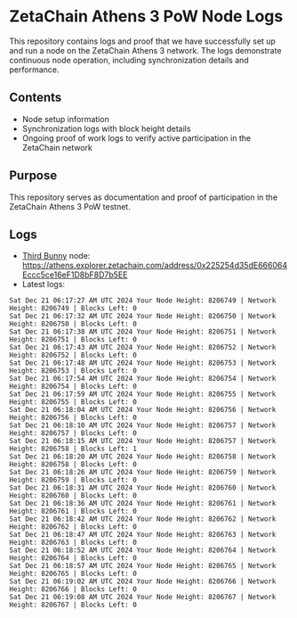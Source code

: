 # ZetaChain Athens 3 PoW Node Logs
This repository contains logs and proof that we have successfully set up and run a node on the ZetaChain Athens 3 network. The logs demonstrate continuous node operation, including synchronization details and performance.

## Contents
- Node setup information
- Synchronization logs with block height details
- Ongoing proof of work logs to verify active participation in the ZetaChain network

## Purpose
This repository serves as documentation and proof of participation in the ZetaChain Athens 3 PoW testnet.

## Logs

- [Third Bunny](https://thirdbunny.xyz/) node: https://athens.explorer.zetachain.com/address/0x225254d35dE666064Eccc5ce16eF1D8bF8D7b5EE
- Latest logs:
```
Sat Dec 21 06:17:27 AM UTC 2024 Your Node Height: 8206749 | Network Height: 8206749 | Blocks Left: 0
Sat Dec 21 06:17:32 AM UTC 2024 Your Node Height: 8206750 | Network Height: 8206750 | Blocks Left: 0
Sat Dec 21 06:17:38 AM UTC 2024 Your Node Height: 8206751 | Network Height: 8206751 | Blocks Left: 0
Sat Dec 21 06:17:43 AM UTC 2024 Your Node Height: 8206752 | Network Height: 8206752 | Blocks Left: 0
Sat Dec 21 06:17:48 AM UTC 2024 Your Node Height: 8206753 | Network Height: 8206753 | Blocks Left: 0
Sat Dec 21 06:17:54 AM UTC 2024 Your Node Height: 8206754 | Network Height: 8206754 | Blocks Left: 0
Sat Dec 21 06:17:59 AM UTC 2024 Your Node Height: 8206755 | Network Height: 8206755 | Blocks Left: 0
Sat Dec 21 06:18:04 AM UTC 2024 Your Node Height: 8206756 | Network Height: 8206756 | Blocks Left: 0
Sat Dec 21 06:18:10 AM UTC 2024 Your Node Height: 8206757 | Network Height: 8206757 | Blocks Left: 0
Sat Dec 21 06:18:15 AM UTC 2024 Your Node Height: 8206757 | Network Height: 8206758 | Blocks Left: 1
Sat Dec 21 06:18:20 AM UTC 2024 Your Node Height: 8206758 | Network Height: 8206758 | Blocks Left: 0
Sat Dec 21 06:18:26 AM UTC 2024 Your Node Height: 8206759 | Network Height: 8206759 | Blocks Left: 0
Sat Dec 21 06:18:31 AM UTC 2024 Your Node Height: 8206760 | Network Height: 8206760 | Blocks Left: 0
Sat Dec 21 06:18:36 AM UTC 2024 Your Node Height: 8206761 | Network Height: 8206761 | Blocks Left: 0
Sat Dec 21 06:18:42 AM UTC 2024 Your Node Height: 8206762 | Network Height: 8206762 | Blocks Left: 0
Sat Dec 21 06:18:47 AM UTC 2024 Your Node Height: 8206763 | Network Height: 8206763 | Blocks Left: 0
Sat Dec 21 06:18:52 AM UTC 2024 Your Node Height: 8206764 | Network Height: 8206764 | Blocks Left: 0
Sat Dec 21 06:18:57 AM UTC 2024 Your Node Height: 8206765 | Network Height: 8206765 | Blocks Left: 0
Sat Dec 21 06:19:02 AM UTC 2024 Your Node Height: 8206766 | Network Height: 8206766 | Blocks Left: 0
Sat Dec 21 06:19:08 AM UTC 2024 Your Node Height: 8206767 | Network Height: 8206767 | Blocks Left: 0
```
